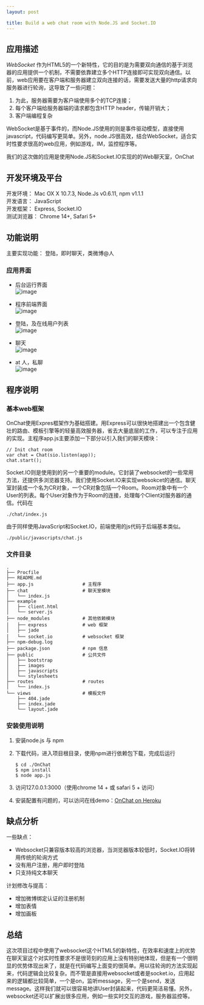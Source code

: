 ```yaml
---
layout: post

title: Build a web chat room with Node.JS and Socket.IO
---
```


## 应用描述 ##

*WebSocket* 作为HTML5的一个新特性，它的目的是为需要双向通信的基于浏览器的应用提供一个机制，不需要依靠建立多个HTTP连接即可实现双向通信。以前，web应用要在客户端和服务器建立双向连接的话，需要发送大量的http请求向服务器进行轮询，这导致了一些问题：

1. 	为此，服务器需要为客户端使用多个的TCP连接；
2. 	每个客户端给服务器端的请求都包含HTTP header，传输开销大；
3. 	客户端编程复杂

WebSocket是基于事件的，而Node.JS使用的则是事件驱动模型，直接使用javascript，代码编写更简单。另外，node.JS很高效，结合WebSocket，适合实时性要求很高的web应用，例如游戏，IM，监控程序等。

我们的这次做的应用是使用Node.JS和Socket.IO实现的的Web聊天室，OnChat

## 开发环境及平台 ##

开发环境： Mac OX X 10.7.3, Node.Js v0.6.11, npm v1.1.1  
开发语言： JavaScript   
开发框架： Express, Socket.IO   
测试浏览器： Chrome 14+, Safari 5+

## 功能说明 ##
主要实现功能： 登陆，即时聊天，类微博@人

### 应用界面 ###

* 	后台运行界面    
	![image](https://github.com/naiteluo/Images/raw/master/snip/onchat1.png)

* 	程序前端界面   
	![image](https://github.com/naiteluo/Images/raw/master/snip/onchat2.png)

* 	登陆，及在线用户列表     
	![image](https://github.com/naiteluo/Images/raw/master/snip/onchat3.png)

* 	聊天    
	![image](https://github.com/naiteluo/Images/raw/master/snip/onchat4.png)

* 	at 人，私聊    
	![image](https://github.com/naiteluo/Images/raw/master/snip/onchat5.png)


## 程序说明 ##

### 基本web框架 ###

OnChat使用Expres框架作为基础搭建。用Express可以很快地搭建出一个包含健壮的路由、模板引擎等的轻量高效服务器，省去大量底层的工作，可以专注于应用的实现。主程序app.js主要添加一下部分以引入我们的聊天模块：
	
	// Init chat room
	var chat = Chat(sio.listen(app));
	chat.start();
	
Socket.IO则是使用到的另一个重要的module。它封装了websocket的一些常用方法，还提供多浏览器支持。我们使用Socket.IO来实现websokcet的通信。聊天室封装成一个名为CR对象，一个CR对象包括一个Room。Room对象中有一个User的列表。每个User对象作为于Room的连接，处理每个Client对服务器的通信。代码在

	./chat/index.js
	
由于同样使用JavaScript和Socket.IO，前端使用的js代码于后端基本类似。

	./public/javascripts/chat.js

### 文件目录 ###
	.
	├── Procfile
	├── README.md
	├── app.js					# 主程序
	├── chat					# 聊天室模块
	│   └── index.js
	├── example
	│   ├── client.html
	│   └── server.js
	├── node_modules			# 其他依赖模块
	│   ├── express				# web 框架
	│   ├── jade
	│   └── socket.io			# websocket 框架
	├── npm-debug.log
	├── package.json			# npm 信息
	├── public					# 公共文件
	│   ├── bootstrap
	│   ├── images
	│   ├── javascripts
	│   └── stylesheets
	├── routes					# routes
	│   └── index.js
	└── views					# 模板文件
	    ├── 404.jade
	    ├── index.jade
	    └── layout.jade

### 安装使用说明 ###

1. 	安装node.js 与 npm
2. 	下载代码，进入项目根目录，使用npm进行依赖包下载，完成后运行
	
		$ cd ./OnChat
		$ npm install
		$ node app.js

3. 	访问127.0.0.1:3000（使用chrome 14 + 或 safari 5 + 访问）
4. 	安装配置有问题的，可以访问在线demo：[OnChat on Heroku](http://onchat.herokuapp.com)

## 缺点分析 ##

一些缺点：

* 	Websocket只兼容版本较高的浏览器，当浏览器版本较低时，Socket.IO将转用传统的轮询方式
* 	没有用户注册，用户即时登陆
* 	只支持纯文本聊天

计划修改与提高：

* 	增加微博绑定认证的注册机制
* 	增加表情
* 	增加画板

## 总结 ##

这次项目过程中使用了websocket这个HTML5的新特性，在效率和速度上的优势在聊天室这个对实时性要求不是很苛刻的应用上没有特别地体现，但是有一个很明显的优势体现出来了，就是在代码编写上面变的很简单。用以往轮询的方法实现起来，代码逻辑会比较复杂。而不管是直接用websocket或者是socket.io，应用起来的逻辑都比较简单，一个是on，监听message，另一个是send，发送message。这样我们就可以很容易地讲User封装起来，代码更简洁易懂。另外，websocket还可以扩展出很多应用，例如一些实时交互的游戏，服务器监控等。
